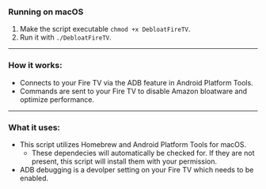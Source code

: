 ### Running on macOS
1. Make the script executable `chmod +x DebloatFireTV`.
2. Run it with `./DebloatFireTV`.

<hr>

### How it works:
- Connects to your Fire TV via the ADB feature in Android Platform Tools.
- Commands are sent to your Fire TV to disable Amazon bloatware and optimize performance.

<hr>

### What it uses:
- This script utilizes Homebrew and Android Platform Tools for macOS.
  - These dependecies will automatically be checked for. If they are not present, this script will install them with your permission.
- ADB debugging is a devolper setting on your Fire TV which needs to be enabled. 

